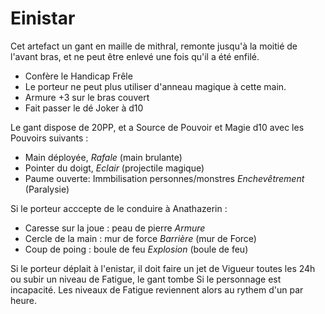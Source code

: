 # Einistar

Cet artefact un gant en maille de mithral, remonte jusqu'à la moitié de l'avant bras, et ne peut être enlevé une fois qu'il a été enfilé.

- Confère le Handicap Frêle 
- Le porteur ne peut plus utiliser d'anneau magique à cette main.
- Armure +3 sur le bras couvert
- Fait passer le dé Joker à d10

Le gant dispose de 20PP, et a Source de Pouvoir et Magie d10 avec les Pouvoirs suivants :

- Main déployée, _Rafale_ (main brulante)
- Pointer du doigt,  _Eclair_ (projectile magique)
- Paume ouverte: Immbilisation personnes/monstres _Enchevêtrement_ (Paralysie)

Si le porteur acccepte de le conduire à Anathazerin :

- Caresse sur la joue : peau de pierre _Armure_
- Cercle de la main : mur de force _Barrière_ (mur de Force)
- Coup de poing : boule de feu _Explosion_ (boule de feu)

Si le porteur déplait à l'enistar, il doit faire un jet de Vigueur toutes les 24h ou subir un niveau de Fatigue, le gant tombe Si le personnage est incapacité. Les niveaux de Fatigue reviennent alors au rythem d'un par heure.
